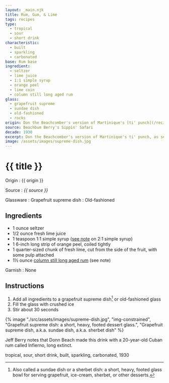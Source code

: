```yaml
---
layout: _main.njk
title: Rum, Gum, & Lime
tags: recipes
type: 
  - tropical
  - sour
  - short drink
characteristic:
  - built
  - sparkling
  - carbonated
base: Rum base
ingredient:
  - seltzer
  - lime juice
  - 1:1 simple syrup
  - orange peel
  - lime coin
  - column still long aged rum
glass:
  - grapefruit supreme
  - sundae dish
  - old-fashioned
  - rocks
origin: Don the Beachcomber's version of Martinique's [ti' punch](/recipes/ti-punch/), as served in his establishment in the 1930s and 1940s.
source: Beachbum Berry's Sippin' Safari
decade: 1930
excerpt: Don the Beachcomber's version of Martinique's ti' punch, as served in in his establishment in the 1930s and 1940s.
image: /assets/images/supreme-dish.jpg
---
```


<!-- markdownlint-disable MD025 -->
# {{ title }}
<!-- markdownlint-enable MD025 -->

Origin
  : {{ origin }}

Source
  : <cite><span data-pagefind-filter="Source">{{ source }}</span></cite>

Glassware
  : <span data-pagefind-filter="Glassware">Grapefruit supreme dish</span>
  : <span data-pagefind-filter="Glassware">Old-fashioned</span>

## Ingredients

* 1 ounce seltzer
* 1/2 ounce fresh lime juice
* 1 teaspoon 1:1 simple syrup ([see note](/mixes/2-1-simple-syrup/#fn:1) on 2:1 simple syrup)
* 1 6-inch long strip of orange peel, coiled tightly
* 1 quarter-sized chunk of fresh lime, cut from the side of the fruit, with some pulp attached
* 1&frac12; ounce [column still long aged rum](/rums/09-rum-column-still-long-aged/) (see note)

Garnish
  : <span data-pagefind-filter="Garnish">None</span>

## Instructions

1. Add all ingredients to a grapefruit supreme dish[^1] or old-fashioned glass
2. Fill the glass with crushed ice
3. Stir about 30 seconds

<tiki-dialog-img>

  {% image "./src/assets/images/supreme-dish.jpg", "img-constrained", "Grapefruit supreme dish: a short, heavy, footed dessert glass.", "Grapefruit supreme dish, a.k.a. sundae dish, a.k.a. sherbet dish" %}

</tiki-dialog-img>

[^1]: Also called a sundae dish or a sherbet dish: a short, heavy, footed glass bowl for serving grapefruit, ice-cream, sherbet, or other desserts.

<tiki-callout type="note">

  Jeff Berry notes that Donn Beach made this drink with a 20-year-old Cuban rum called Infierno, long extinct.
</tiki-callout>

</tiki-callout>

<div
  data-cat[0]="Drink"
  data-type[0]="Tropical"
  data-type[1]="Sour"
  data-type[2]="Short drink"
  data-char[0]="Built"
  data-char[1]="Sparkling"
  data-char[2]="Carbonated"
  data-base[0]="Rum/Cane spirits"
  data-ingredient[0]="Seltzer"
  data-ingredient[1]="Soda water"
  data-ingredient[2]="Lime juice"
  data-ingredient[3]="1:1 simple syrup"
  data-ingredient[4]="Orange peel, 6-inch strip"
  data-ingredient[5]="Lime coin"
  data-ingredient[6]="Column still long aged rum"
  data-origin[0]="Don the Beachcomber"
  data-origin[1]="Donn Beach"
  data-origin[2]="Ernest Raymond Gantt"
  data-glass[0]="Rocks"
  data-glass[1]="Sundae dish"
  data-glass[2]="Sherbet dish"
  data-decade[0]="1930"
  data-pagefind-filter="
    Category[data-cat[0]],
    Type[data-type[0]],
    Type[data-type[1]],
    Type[data-type[2]],
    Characteristic[data-char[0]],
    Characteristic[data-char[1]],
    Characteristic[data-char[2]],
    Base[data-base[0]],
    Ingredient[data-ingredient[0]],
    Ingredient[data-ingredient[1]],
    Ingredient[data-ingredient[2]],
    Ingredient[data-ingredient[3]],
    Ingredient[data-ingredient[4]],
    Ingredient[data-ingredient[5]],
    Ingredient[data-ingredient[6]],
    Origin[data-origin[0]],
    Origin[data-origin[1]],
    Origin[data-origin[2]],
    Glassware[data-glass[0]],
    Glassware[data-glass[1]],
    Glassware[data-glass[2]],
    Decade[data-decade[0]]
  "
>
</div>

<div class="keywords" aria-hidden>tropical, sour, short drink, built, sparkling, carbonated, 1930</div>

